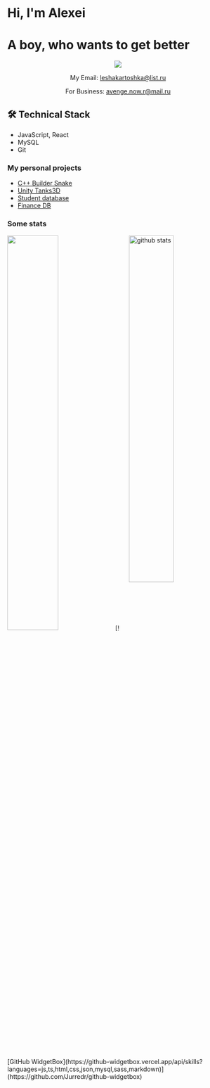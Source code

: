 # Hi, I'm Alexei
# A boy, who wants to get better

<p align='center'>
   <a href="https://vk.com/nobrsm">
       <img src="https://img.shields.io/badge/VK-profile-blue"/>
   </a>
</p>

<p align='center'>
   My Email: <a href='mailto:leshakartoshka@list.ru'>leshakartoshka@list.ru</a>
</p>

<p align = 'center'>
   For Business: <a href='mailto:avenge.now.r@mail.ru'>avenge.now.r@mail.ru</a>
</p>

## 🛠 Technical Stack
*   JavaScript, React 
*   MySQL
*   Git

### My personal projects

* [C++ Builder Snake](https://github.com/AlexeiIsProgrammer/Snake-2.0)
* [Unity Tanks3D](https://github.com/AlexeiIsProgrammer/Tanks3DUnity)
* [Student database](https://github.com/AlexeiIsProgrammer/Bakery)
* [Finance DB](https://github.com/AlexeiIsProgrammer/Finance-DB)


### Some stats

<img src="https://github-readme-stats.vercel.app/api?username=AlexeiIsProgrammer&show_icons=true&theme=gotham" alt="github stats" width="45%" align="right"/>
<img src="https://github-readme-streak-stats.herokuapp.com/?user=AlexeiIsProgrammer&theme=dark" width="48%" />
[![GitHub WidgetBox](https://github-widgetbox.vercel.app/api/skills?languages=js,ts,html,css,json,mysql,sass,markdown)](https://github.com/Jurredr/github-widgetbox)
